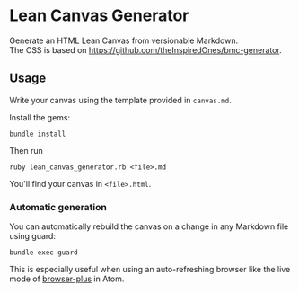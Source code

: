 # Lean Canvas Generator
Generate an HTML Lean Canvas from versionable Markdown.  
The CSS is based on https://github.com/theInspiredOnes/bmc-generator.

## Usage
Write your canvas using the template provided in `canvas.md`.

Install the gems:
```
bundle install
```

Then run
```
ruby lean_canvas_generator.rb <file>.md
```

You'll find your canvas in `<file>.html`.

### Automatic generation
You can automatically rebuild the canvas on a change in any Markdown file using guard:

```
bundle exec guard
```

This is especially useful when using an auto-refreshing browser like the live mode of [browser-plus](https://atom.io/packages/browser-plus) in Atom.
